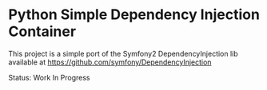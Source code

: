 Python Simple Dependency Injection Container
============================================

This project is a simple port of the Symfony2 DependencyInjection lib available at https://github.com/symfony/DependencyInjection

Status: Work In Progress
